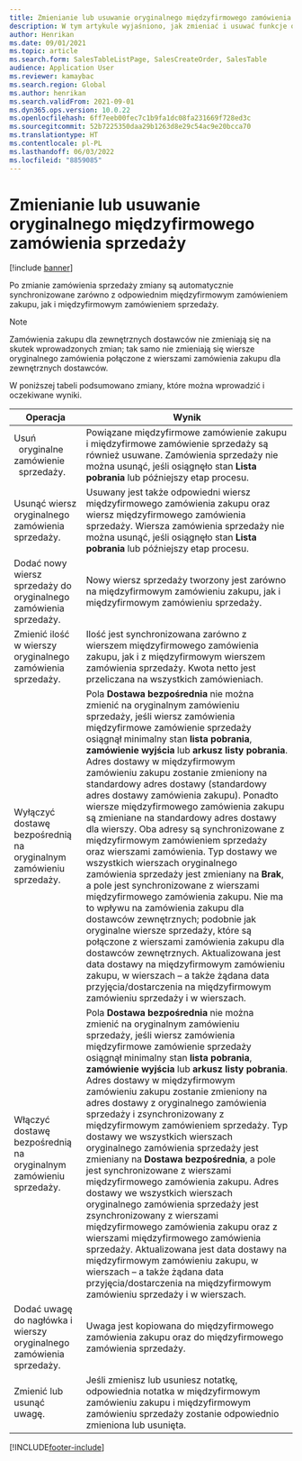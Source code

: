 ```yaml
---
title: Zmienianie lub usuwanie oryginalnego międzyfirmowego zamówienia sprzedaży
description: W tym artykule wyjaśniono, jak zmieniać i usuwać funkcje oryginalnego zamówienia sprzedaży
author: Henrikan
ms.date: 09/01/2021
ms.topic: article
ms.search.form: SalesTableListPage, SalesCreateOrder, SalesTable
audience: Application User
ms.reviewer: kamaybac
ms.search.region: Global
ms.author: henrikan
ms.search.validFrom: 2021-09-01
ms.dyn365.ops.version: 10.0.22
ms.openlocfilehash: 6ff7eeb00fec7c1b9fa1dc08fa231669f728ed3c
ms.sourcegitcommit: 52b7225350daa29b1263d8e29c54ac9e20bcca70
ms.translationtype: HT
ms.contentlocale: pl-PL
ms.lasthandoff: 06/03/2022
ms.locfileid: "8859085"
---
```

# <a name="change-or-delete-an-original-intercompany-sales-order"></a>Zmienianie lub usuwanie oryginalnego międzyfirmowego zamówienia sprzedaży

[!include [banner](../../includes/banner.md)]

Po zmianie zamówienia sprzedaży zmiany są automatycznie synchronizowane zarówno z odpowiednim międzyfirmowym zamówieniem zakupu, jak i międzyfirmowym zamówieniem sprzedaży.

> [!NOTE]
> Zamówienia zakupu dla zewnętrznych dostawców nie zmieniają się na skutek wprowadzonych zmian; tak samo nie zmieniają się wiersze oryginalnego zamówienia połączone z wierszami zamówienia zakupu dla zewnętrznych dostawców.

W poniższej tabeli podsumowano zmiany, które można wprowadzić i oczekiwane wyniki.

| Operacja | Wynik |
|---|---|
| Usuń &nbsp;&nbsp;oryginalne zamówienie &nbsp;&nbsp;sprzedaży. | Powiązane międzyfirmowe zamówienie zakupu i międzyfirmowe zamówienie sprzedaży są również usuwane. Zamówienia sprzedaży nie można usunąć, jeśli osiągnęło stan **Lista pobrania** lub późniejszy etap procesu. |
| Usunąć wiersz oryginalnego zamówienia sprzedaży. | Usuwany jest także odpowiedni wiersz międzyfirmowego zamówienia zakupu oraz wiersz międzyfirmowego zamówienia sprzedaży. Wiersza zamówienia sprzedaży nie można usunąć, jeśli osiągnęło stan **Lista pobrania** lub późniejszy etap procesu. |
| Dodać nowy wiersz sprzedaży do oryginalnego zamówienia sprzedaży. | Nowy wiersz sprzedaży tworzony jest zarówno na międzyfirmowym zamówieniu zakupu, jak i międzyfirmowym zamówieniu sprzedaży. |
| Zmienić ilość w wierszy oryginalnego zamówienia sprzedaży. | Ilość jest synchronizowana zarówno z wierszem międzyfirmowego zamówienia zakupu, jak i z międzyfirmowym wierszem zamówienia sprzedaży. Kwota netto jest przeliczana na wszystkich zamówieniach. |
| Wyłączyć dostawę bezpośrednią na oryginalnym zamówieniu sprzedaży. | Pola **Dostawa bezpośrednia** nie można zmienić na oryginalnym zamówieniu sprzedaży, jeśli wiersz zamówienia międzyfirmowe zamówienie sprzedaży osiągnął minimalny stan **lista pobrania**, **zamówienie wyjścia** lub **arkusz listy pobrania**. Adres dostawy w międzyfirmowym zamówieniu zakupu zostanie zmieniony na standardowy adres dostawy (standardowy adres dostawy zamówienia zakupu). Ponadto wiersze międzyfirmowego zamówienia zakupu są zmieniane na standardowy adres dostawy dla wierszy. Oba adresy są synchronizowane z międzyfirmowym zamówieniem sprzedaży oraz wierszami zamówienia. Typ dostawy we wszystkich wierszach oryginalnego zamówienia sprzedaży jest zmieniany na **Brak**, a pole jest synchronizowane z wierszami międzyfirmowego zamówienia zakupu. Nie ma to wpływu na zamówienia zakupu dla dostawców zewnętrznych; podobnie jak oryginalne wiersze sprzedaży, które są połączone z wierszami zamówienia zakupu dla dostawców zewnętrznych. Aktualizowana jest data dostawy na międzyfirmowym zamówieniu zakupu, w wierszach – a także żądana data przyjęcia/dostarczenia na międzyfirmowym zamówieniu sprzedaży i w wierszach. |
| Włączyć dostawę bezpośrednią na oryginalnym zamówieniu sprzedaży. | Pola **Dostawa bezpośrednia** nie można zmienić na oryginalnym zamówieniu sprzedaży, jeśli wiersz zamówienia międzyfirmowe zamówienie sprzedaży osiągnął minimalny stan **lista pobrania**, **zamówienie wyjścia** lub **arkusz listy pobrania**. Adres dostawy w międzyfirmowym zamówieniu zakupu zostanie zmieniony na adres dostawy z oryginalnego zamówienia sprzedaży i zsynchronizowany z międzyfirmowym zamówieniem sprzedaży. Typ dostawy we wszystkich wierszach oryginalnego zamówienia sprzedaży jest zmieniany na **Dostawa bezpośrednia**, a pole jest synchronizowane z wierszami międzyfirmowego zamówienia zakupu. Adres dostawy we wszystkich wierszach oryginalnego zamówienia sprzedaży jest zsynchronizowany z wierszami międzyfirmowego zamówienia zakupu oraz z wierszami międzyfirmowego zamówienia sprzedaży. Aktualizowana jest data dostawy na międzyfirmowym zamówieniu zakupu, w wierszach – a także żądana data przyjęcia/dostarczenia na międzyfirmowym zamówieniu sprzedaży i w wierszach. |
| Dodać uwagę do nagłówka i wierszy oryginalnego zamówienia sprzedaży. | Uwaga jest kopiowana do międzyfirmowego zamówienia zakupu oraz do międzyfirmowego zamówienia sprzedaży. |
| Zmienić lub usunąć uwagę. | Jeśli zmienisz lub usuniesz notatkę, odpowiednia notatka w międzyfirmowym zamówieniu zakupu i międzyfirmowym zamówieniu sprzedaży zostanie odpowiednio zmieniona lub usunięta. |

[!INCLUDE[footer-include](../../includes/footer-banner.md)]
